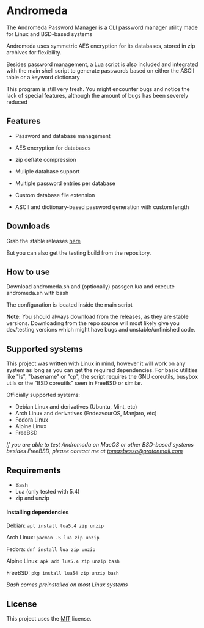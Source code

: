 Andromeda
====
The Andromeda Password Manager is a CLI password manager utility made for Linux and BSD-based systems

Andromeda uses symmetric AES encryption for its databases, stored in zip archives for flexibility.

Besides password management, a Lua script is also included and integrated with the main shell script to generate passwords based on either the ASCII table or a keyword dictionary

This program is still very fresh. You might encounter bugs and notice the lack of special features, although the amount of bugs has been severely reduced 

Features
--------
* Password and database management

* AES encryption for databases

* zip deflate compression

* Muliple database support

* Multiple password entries per database

* Custom database file extension

* ASCII and dictionary-based password generation with custom length

Downloads
---------
Grab the stable releases [here](https://github.com/spacebanana420/Andromeda/releases)

But you can also get the testing build from the repository.

How to use
----------
Download andromeda.sh and (optionally) passgen.lua and execute andromeda.sh with bash

The configuration is located inside the main script

**Note:** You should always download from the releases, as they are stable versions. Downloading from the repo source will most likely give you dev/testing versions which might have bugs and unstable/unfinished code.

Supported systems
----------
This project was written with Linux in mind, however it will work on any system as long as you can get the required dependencies. For basic utilities like "ls", "basename" or "cp", the script requires the GNU coreutils, busybox utils or the "BSD coreutils" seen in FreeBSD or similar.

Officially supported systems:
* Debian Linux and derivatives (Ubuntu, Mint, etc)
* Arch Linux and derivatives (EndeavourOS, Manjaro, etc)
* Fedora Linux
* Alpine Linux
* FreeBSD

*If you are able to test Andromeda on MacOS or other BSD-based systems besides FreeBSD, please contact me at tomasbessa@protonmail.com*

Requirements
----------------------
* Bash
* Lua (only tested with 5.4)
* zip and unzip

#### Installing dependencies
Debian: ``` apt install lua5.4 zip unzip ```

Arch Linux: ``` pacman -S lua zip unzip ```

Fedora: ``` dnf install lua zip unzip ```

Alpine Linux: ``` apk add lua5.4 zip unzip bash ```

FreeBSD: ``` pkg install lua54 zip unzip bash ```

*Bash comes preinstalled on most Linux systems*

License
-------
This project uses the [MIT](./license.md) license.
